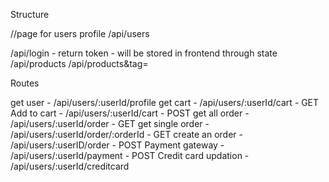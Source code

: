 Structure

//page for users profile
/api/users

/api/login - return token - will be stored in frontend through state
/api/products
/api/products&tag=<tag name>

Routes 

get user - /api/users/:userId/profile 
get cart - /api/users/:userId/cart - GET
Add to cart - /api/users/:userId/cart - POST
get all order - /api/users/:userId/order - GET
get single order - /api/users/:userId/order/:orderId - GET
create an order - /api/users/:userID/order - POST
Payment gateway - /api/users/:userId/payment - POST
Credit card updation - /api/users/:userId/creditcard